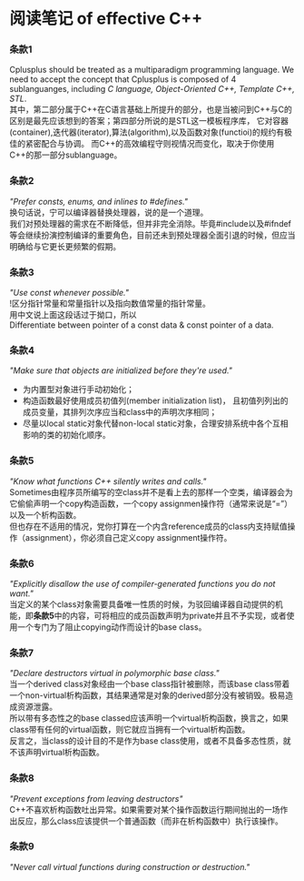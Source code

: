 # 阅读笔记 of effective C++     
### 条款1     
Cplusplus should be treated as a multiparadigm programming language. We need to accept the concept that Cplusplus is composed of 4 sublanguanges, including *C language, Object-Oriented C++, Template C++, STL*.  
其中，第二部分属于C++在C语言基础上所提升的部分，也是当被问到C++与C的区别是最先应该想到的答案；第四部分所说的是STL这一模板程序库， 
它对容器(container),迭代器(iterator),算法(algorithm),以及函数对象(functioi)的规约有极佳的紧密配合与协调。
而C++的高效编程守则视情况而变化，取决于你使用C++的那一部分sublanguage。

### 条款2
*"Prefer consts, enums, and inlines to #defines."*  
换句话说，宁可以编译器替换处理器，说的是一个道理。  
我们对预处理器的需求在不断降低，但并非完全消除。毕竟#include以及#ifndef等会继续扮演控制编译的重要角色，目前还未到预处理器全面引退的时候，但应当明确给与它更长更频繁的假期。  

### 条款3
*"Use const whenever possible."*  
!区分指针常量和常量指针以及指向数值常量的指针常量。  
用中文说上面这段话过于拗口，所以  
Differentiate between pointer of a const data & const pointer of a data.  

### 条款4  
*"Make sure that objects are initialized before they're used."*   
- 为内置型对象进行手动初始化；  
- 构造函数最好使用成员初值列(member initialization list)， 且初值列列出的成员变量，其排列次序应当和class中的声明次序相同；    
- 尽量以local static对象代替non-local static对象，合理安排系统中各个互相影响的类的初始化顺序。

### 条款5
*"Know what functions C++ silently writes and calls."*  
Sometimes由程序员所编写的空class并不是看上去的那样一个空类，编译器会为它偷偷声明一个copy构造函数，一个copy assignmen操作符（通常来说是“=”）以及一个析构函数。  
但也存在不适用的情况，党你打算在一个内含reference成员的class内支持赋值操作（assignment），你必须自己定义copy assignment操作符。
### 条款6
*"Explicitly disallow the use of compiler-generated functions you do not want."*  
当定义的某个class对象需要具备唯一性质的时候，为驳回编译器自动提供的机能，即**条款5**中的内容，可将相应的成员函数声明为private并且不予实现，或者使用一个专门为了阻止copying动作而设计的base class。  

### 条款7
*"Declare destructors virtual in polymorphic base class."*  
当一个derived class对象经由一个base class指针被删除，而该base class带着一个non-virtual析构函数，其结果通常是对象的derived部分没有被销毁。极易造成资源泄露。  
所以带有多态性之的base classed应该声明一个virtual析构函数，换言之，如果class带有任何的virtual函数，则它就应当拥有一个virtual析构函数。  
反言之，当class的设计目的不是作为base class使用，或者不具备多态性质，就不该声明virtual析构函数。 

### 条款8
*"Prevent exceptions from leaving destructors"*  
C++不喜欢析构函数吐出异常。如果需要对某个操作函数运行期间抛出的一场作出反应，那么class应该提供一个普通函数（而非在析构函数中）执行该操作。

### 条款9
*"Never call virtual functions during construction or destruction."*
